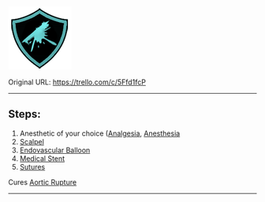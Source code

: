 ![tile033(3).png\|200](./Aortic%20Rupture%20Surgery%20-%20Attachments/6718845db30472d958dd7be1.png)

Original URL: https://trello.com/c/5Ffd1fcP

---

## Steps:

1.  Anesthetic of your choice ([Analgesia](../Torso/Analgesia.md), [Anesthesia](../Torso/Anesthesia.md)
2.  [Scalpel](../Items/Scalpel.md)
3. [Endovascular Balloon](../Items/Endovascular%20Balloon.md)
4. [Medical Stent](../Items/Medical%20Stent.md)
5. [Sutures](../Items/Sutures.md)

Cures [Aortic Rupture](../Torso/Aortic%20Rupture.md)

---

